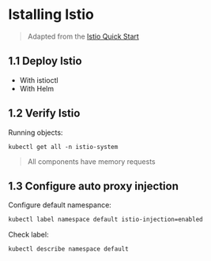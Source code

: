 # Istalling Istio

> Adapted from the [Istio Quick Start](https://istio.io/docs/setup/kubernetes/quick-start/)

## 1.1 Deploy Istio
- With istioctl
- With Helm

## 1.2 Verify Istio

Running objects:

```
kubectl get all -n istio-system
```

> All components have memory requests

## 1.3 Configure auto proxy injection

Configure default namespance:

```sh
kubectl label namespace default istio-injection=enabled
```

Check label:

```sh
kubectl describe namespace default
```


